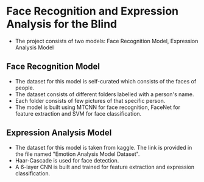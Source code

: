 # Face Recognition and Expression Analysis for the Blind
- The project consists of two models: Face Recognition Model, Expression Analysis Model
## Face Recognition Model
- The dataset for this model is self-curated which consists of the faces of people.
- The dataset consists of different folders labelled with a person's name.
- Each folder consists of few pictures of that specific person.
- The model is built using MTCNN for face recognition, FaceNet for feature extraction and SVM for face classification.
## Expression Analysis Model
- The dataset for this model is taken from kaggle. The link is provided in the file named "Emotion Analysis Model Dataset".
- Haar-Cascade is used for face detection.
- A 6-layer CNN is built and trained for feature extraction and expression classification.
